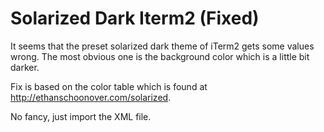 # Solarized Dark Iterm2 (Fixed)

It seems that the preset solarized dark theme of iTerm2 gets some values
wrong. The most obvious one is the background color which is a little bit
darker.

Fix is based on the color table which is found at
http://ethanschoonover.com/solarized.

No fancy, just import the XML file.
